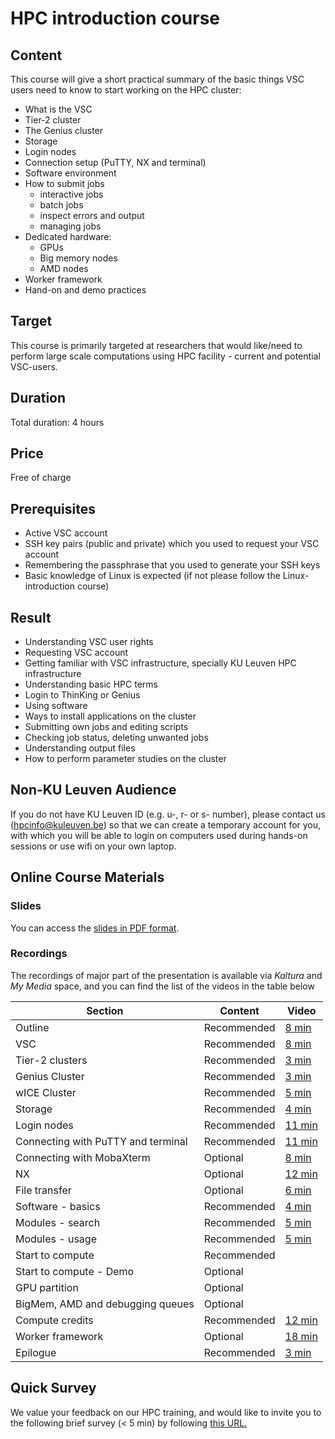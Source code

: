 # HPC introduction course 

## Content
This course will give a short practical summary of the basic things VSC users need to know to start working on the HPC cluster:
- What is the VSC
- Tier-2 cluster
- The Genius cluster
- Storage
- Login nodes
- Connection setup (PuTTY, NX and terminal)
- Software environment
- How to submit jobs
  - interactive jobs
  - batch jobs
  - inspect errors and output
  - managing jobs
- Dedicated hardware:
  - GPUs
  - Big memory nodes
  - AMD nodes
- Worker framework
- Hand-on and demo practices
	
## Target
This course is primarily targeted at researchers that would like/need to perform large scale computations using HPC facility - current and potential VSC-users.

## Duration
Total duration: 4 hours

## Price
Free of charge
	
## Prerequisites
- Active VSC account
- SSH key pairs (public and private) which you used to request your VSC account
- Remembering the passphrase that you used to generate your SSH keys
- Basic knowledge of Linux is expected (if not please follow the Linux-introduction course)

## Result
- Understanding VSC user rights
- Requesting VSC account
- Getting familiar with VSC infrastructure, specially KU Leuven HPC infrastructure
- Understanding basic HPC terms
- Login to ThinKing or Genius
- Using software
- Ways to install applications on the cluster
- Submitting own jobs and editing scripts
- Checking job status, deleting unwanted jobs
- Understanding output files
- How to perform parameter studies on the cluster

## Non-KU Leuven Audience
If you do not have KU Leuven ID (e.g. u-, r- or s- number), please contact us (hpcinfo@kuleuven.be) so that we can create a temporary account for you, with which you will be able to login on computers used during hands-on sessions or use wifi on your own laptop.

## Online Course Materials

### Slides
You can access the [slides in PDF format](https://github.com/hpcleuven/HPC-intro/blob/master/HPCintro.pdf).

### Recordings
The recordings of major part of the presentation is available via *Kaltura* and *My Media* space, and you can find the list of the videos in the table below

| Section | Content | Video |
|---------|---------|-------|
| Outline | Recommended | [8 min](https://kuleuven.mediaspace.kaltura.com/media/HPCIntro-01-Outline/1_q5ul7rya) |
| VSC | Recommended | [8 min](https://kuleuven.mediaspace.kaltura.com/media/HPCintro-02-VSCintro/1_y7di10vy) |
| Tier-2 clusters | Recommended | [3 min](https://kuleuven.mediaspace.kaltura.com/media/HPCIntro-03-Clusters/1_vhiua0ij) |
| Genius Cluster | Recommended | [3 min](https://kuleuven.mediaspace.kaltura.com/media/Tier2-Genius/1_6x09p763) |
| wICE Cluster | Recommended | [5 min](https://kuleuven.mediaspace.kaltura.com/media/Tier2-wICE/1_lxct8cjq) |
| Storage | Recommended | [4 min](https://kuleuven.mediaspace.kaltura.com/media/HPCIntro-05-Storage/1_z34wnczy) |
| Login nodes | Recommended | [11 min](https://kuleuven.mediaspace.kaltura.com/media/HPCIntro-06-Login-Nodes/1_09mlvlss) |
| Connecting with PuTTY and terminal | Recommended | [11 min](https://kuleuven.mediaspace.kaltura.com/media/HPCIntro-07-PuTTY-terminal/1_hh23he9d) |
| Connecting with MobaXterm | Optional | [8 min](https://kuleuven.mediaspace.kaltura.com/media/HPCIntro-07-mobaxterm/1_duh45by0) |
| NX | Optional | [12 min](https://kuleuven.mediaspace.kaltura.com/media/HPCIntro-08-NX/1_o47ne0pm) |
| File transfer | Optional | [6 min](https://kuleuven.mediaspace.kaltura.com/media/HPCIntro-09-FileTransfer/1_cf3zseab) |
| Software - basics | Recommended | [4 min](https://kuleuven.mediaspace.kaltura.com/media/Software-basics/1_eeg0n8nu) |
| Modules - search | Recommended | [5 min](https://kuleuven.mediaspace.kaltura.com/media/Software-modules-searching/1_o6d9zh8l) |
| Modules - usage | Recommended | [5 min](https://kuleuven.mediaspace.kaltura.com/media/Software-modules-searching/1_o6d9zh8l) |
| Start to compute | Recommended |  |
| Start to compute - Demo | Optional |  |
| GPU partition | Optional |  |
| BigMem, AMD and debugging queues | Optional |  |
| Compute credits | Recommended | [12 min](https://kuleuven.mediaspace.kaltura.com/media/HPCintro-14-credits/1_4c4u01i8) |
| Worker framework | Optional | [18 min](https://kuleuven.mediaspace.kaltura.com/media/HPCIntro-17-worker/1_pz537i1i) |
| Epilogue | Recommended | [3 min](https://kuleuven.mediaspace.kaltura.com/media/HPCIntro-18-Epilogue/1_fy8dmbg3) |

## Quick Survey

We value your feedback on our HPC training, and would like to invite you to the following brief survey (< 5 min) by following [this URL.](https://kuleuven.eu.qualtrics.com/jfe/preview/SV_cLR4fXNoNgGhSfj?Q_SurveyVersionID=current&Q_CHL=preview)

